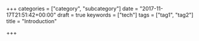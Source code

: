 +++
categories = ["category", "subcategory"]
date = "2017-11-17T21:51:42+00:00"
draft = true
keywords = ["tech"]
tags = ["tag1", "tag2"]
title = "Introduction"

+++

<!--more-->
